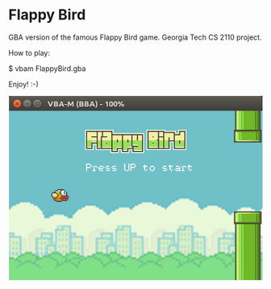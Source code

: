 # Flappy Bird
GBA version of the famous Flappy Bird game. Georgia Tech CS 2110 project.

How to play:

$ vbam FlappyBird.gba

Enjoy! :-)

![Screenshot of the game](doc/startscreen.png "Flappy Bird")

